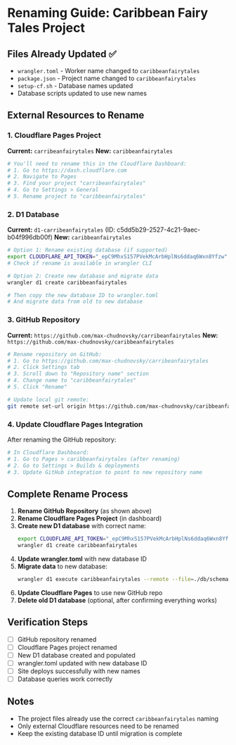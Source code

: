 # Renaming Guide: Caribbean Fairy Tales Project

## Files Already Updated ✅
- `wrangler.toml` - Worker name changed to `caribbeanfairytales`
- `package.json` - Project name changed to `caribbeanfairytales`
- `setup-cf.sh` - Database names updated
- Database scripts updated to use new names

## External Resources to Rename

### 1. Cloudflare Pages Project
**Current:** `carribeanfairytales`
**New:** `caribbeanfairytales`

```bash
# You'll need to rename this in the Cloudflare Dashboard:
# 1. Go to https://dash.cloudflare.com
# 2. Navigate to Pages
# 3. Find your project "carribeanfairytales"
# 4. Go to Settings > General
# 5. Rename project to "caribbeanfairytales"
```

### 2. D1 Database
**Current:** `d1-carribeanfairytales` (ID: c5dd5b29-2527-4c21-9aec-b04f996db00f)
**New:** `caribbeanfairytales`

```bash
# Option 1: Rename existing database (if supported)
export CLOUDFLARE_API_TOKEN="_epC9MhxS157PVekMcArbHplNs6ddaq6Wxn8Yfzw"
# Check if rename is available in wrangler CLI

# Option 2: Create new database and migrate data
wrangler d1 create caribbeanfairytales

# Then copy the new database ID to wrangler.toml
# And migrate data from old to new database
```

### 3. GitHub Repository
**Current:** `https://github.com/max-chudnovsky/carribeanfairytales`
**New:** `https://github.com/max-chudnovsky/caribbeanfairytales`

```bash
# Rename repository on GitHub:
# 1. Go to https://github.com/max-chudnovsky/carribeanfairytales
# 2. Click Settings tab
# 3. Scroll down to "Repository name" section
# 4. Change name to "caribbeanfairytales"
# 5. Click "Rename"

# Update local git remote:
git remote set-url origin https://github.com/max-chudnovsky/caribbeanfairytales.git
```

### 4. Update Cloudflare Pages Integration
After renaming the GitHub repository:

```bash
# In Cloudflare Dashboard:
# 1. Go to Pages > caribbeanfairytales (after renaming)
# 2. Go to Settings > Builds & deployments
# 3. Update GitHub integration to point to new repository name
```

## Complete Rename Process

1. **Rename GitHub Repository** (as shown above)
2. **Rename Cloudflare Pages Project** (in dashboard)
3. **Create new D1 database** with correct name:
   ```bash
   export CLOUDFLARE_API_TOKEN="_epC9MhxS157PVekMcArbHplNs6ddaq6Wxn8Yfzw"
   wrangler d1 create caribbeanfairytales
   ```
4. **Update wrangler.toml** with new database ID
5. **Migrate data** to new database:
   ```bash
   wrangler d1 execute caribbeanfairytales --remote --file=./db/schema.sql
   ```
6. **Update Cloudflare Pages** to use new GitHub repo
7. **Delete old D1 database** (optional, after confirming everything works)

## Verification Steps
- [ ] GitHub repository renamed
- [ ] Cloudflare Pages project renamed  
- [ ] New D1 database created and populated
- [ ] wrangler.toml updated with new database ID
- [ ] Site deploys successfully with new names
- [ ] Database queries work correctly

## Notes
- The project files already use the correct `caribbeanfairytales` naming
- Only external Cloudflare resources need to be renamed
- Keep the existing database ID until migration is complete